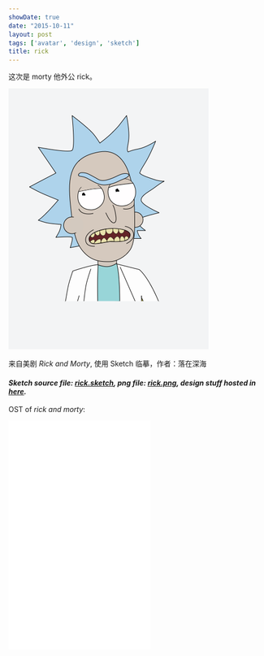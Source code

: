 ```yaml
---
showDate: true
date: "2015-10-11"
layout: post
tags: ['avatar', 'design', 'sketch']
title: rick
---
```


这次是 morty 他外公 rick。

![rick](/images/rick.png)  

来自美剧 *Rick and Morty*, 使用 Sketch 临摹，作者：落在深海

<!--more-->  

#### *Sketch source file: [rick.sketch](https://github.com/jerryshew/design/blob/master/sketch/rick.sketch), png file: [rick.png](https://github.com/jerryshew/design/blob/master/png/rick.png), design stuff hosted in [here](https://github.com/jerryshew/design/).*  

OST of *rick and morty*:  

<iframe frameborder="no" border="0" marginwidth="0" marginheight="0" width='280' height='450' src="//music.163.com/outchain/player?type=0&id=104630208&auto=0&height=430"></iframe>